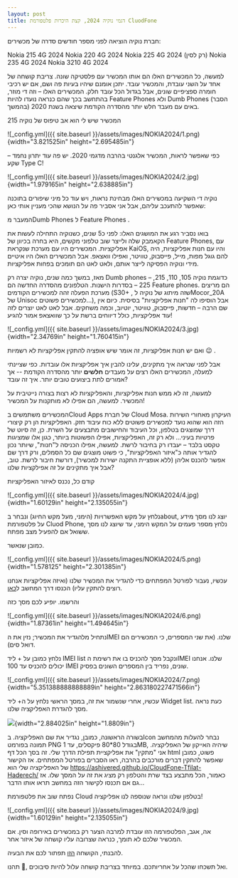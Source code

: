 ```yaml
---
layout: post
title: דגמי נוקיה 2024, קצת היכרות פלטפורמת CluodFone
---
```


חברת נוקיה הוציאה לפני מספר חודשים סדרה של מכשירים:

Nokia 215 4G 2024
Nokia 220 4G 2024
Nokia 225 4G 2024 (רק לסין)
Nokia 235 4G 2024
Nokia 3210 4G 2024

למעשה, כל המכשירים האלו הם אותו המכשיר עם פלסטיקה שונה. צריבת קושחה של אחד על השני עובדת, והמכשיר עובד. יתכן אומנם שיהיו בעיות פה ושם, אם יש רכיבי חומרה ספציפיים שונים, אבל בגדול הכל עובד חלק.
המכשירים האלו – וזה די מוזר, בהתחשב בכך שהם כנראה נועדו להיות Feature Phones ולא Dumb Phones (הסבר בהמשך) באים עם מעבד חלש יותר מהסדרה הקודמת שיצאה בשנת 2020.

המכשיר שיש לי הוא אב טיפוס של נוקיה
215


![_config.yml]({{ site.baseurl }}/assets/images/NOKIA2024/1.png){width="3.821525in"
height="2.695485in"}


כפי שאפשר לראות, המכשיר אלגנטי בהרבה מדגמי 2020. יש פה עוד יתרון נחמד – שקע Type C!

![_config.yml]({{ site.baseurl }}/assets/images/NOKIA2024/2.jpg){width="1.979165in"
height="2.638885in"}

נוקיה די השקיעה במכשירים האלו מבחינת נראות, ויש עוד כל מיני שיפורים בתוכנה שאפשר להתעכב עליהם, אבל אני אסביר פה על הנושא שהכי מעניין אותי כאן:

המעבר מDumb Phones  ל Feature Phones . 

בואו נסביר רגע את המושגים האלו:
לפני כ5 שנים, כשנוקיה התחילה לעשות את הקאמבק שלה ולייצר שוב טלפוני מקשים, היא בחרה בכיוון של Feature Phones, עם אפליקציות. המכשירים היו עם מערכת שנקראת KaiOS, והיו עם חנות אפליקציות, היה להם גוגל מפות, מייל, פייסבוק, טוויטר, ואפילו וואצאפ.
אבל המכשירים האלו היו איטיים מידי ונוקיה הפסיקה לייצר אותם, ולאט לאט הם תומכים בפחות אפליקציות.

מאז, במשך כמה שנים, נוקיה יצרה רק Dumb phones – כדוגמת נוקיה 105, 110, 215, 225 – בסדרות הישנות.
הטלפונים מהסדרה החדשה הם Feature phones. הם מריצים מערכת הפעלה זהה למכשירים הקודמים (S30+ , שזה מיתוג של נוקיה לMocor_20A של Unisoc למכשירים פשוטים...), אבל הוסיפו לה "חנות אפליקציות" בסיסית. כיום אין שם הרבה – חדשות, פייסבוק, טוויטר, יוטיוב, וכמה משחקים. אבל לאט לאט יוצרים לזה עוד אפליקציות, כולל דיווחים ברשת על כך שוואצאפ אמור להגיע!



![_config.yml]({{ site.baseurl }}/assets/images/NOKIA2024/3.jpg){width="2.34769in"
height="1.760415in"}

ואם יש חנות אפליקציות, זה אומר שיש אופציה
להתקין אפליקציות לא רשמיות 😉 .

אבל לפני שנראה איך מתקינים, עלינו להבין איך אפליקציות אלו עובדות. כפי
שציינתי למעלה, המכשירים האלו רצים על מעבדים **חלשים** יותר מהסדרה הקודמת
-- אך אמורים לתת ביצועים טובים יותר. איך זה עובד?

למעשה, זה לא ממש חנות אפליקציות, והאפליקציות לא רצות בצורה נייטיבית על המכשיר. למעשה, הם אפילו לא מותקנות על המכשיר! 

המכשירים משתמשים בCloud Apps של חברת Cloud Mosa. העיקרון מאחורי השירות הזה הוא שהוא נועד למכשירים פשוטים ללא כוח עיבוד חזק. האפליקציות הן רק קיצורי דרך שמוצגים בטלפון, וכל העיבוד והחישובים מתבצעים על השרת. כן, זה סיוט של פרטיות בעיני... ולא רק זה, האפליקציות, אפילו הפשוטות ביותר, כגון אלו שמציגות טקסט בלבד – יעבדו רק בחיבור לרשת. למעשה, אפילו הכניסה ל"חנות", שיותר נכון להגדיר אותה כ"איזור האפליקציות", כי פשוט מוצגים שם כל הסמלים, ורק דרך שם אפשר להכנס אליהן (ללא אופציית התקנה ישירות למכשיר), דורשת חיבור לרשת.
טוב, אבל איך מתקינים על זה אפילקציות שלנו?



קודם כל, נכנס לאיזור האפליקציות



![_config.yml]({{ site.baseurl }}/assets/images/NOKIA2024/4.jpg){width="1.60129in"
height="2.135055in"}


נלחץ על מקש האפשרויות (הימני, מעל מקש החיוג) ונבחר בabout, יוצג לנו מסך מידע על פלטפורמת Cluod Phone, נלחץ מספר פעמים על המקש הימני, עד שיוצג לנו מסך ששואל אם להפעיל מצב מפתח.


כמובן שנאשר.

![_config.yml]({{ site.baseurl }}/assets/images/NOKIA2024/5.png){width="1.578125" height="2.301385in"}

עכשיו, נעבור לפורטל המפתחים כדי להגדיר את המכשיר שלנו (ואיזה אפליקציות אנחנו רוצים להתקין עליו)
הכנסו דרך המחשב ל[כאן](https://www.cloudfone.com/my).

והרשמו.
יופיע לכם מסך כזה


![_config.yml]({{ site.baseurl }}/assets/images/NOKIA2024/6.png){width="1.87361in"
height="1.494645in"}


נתחיל מלהגדיר את המכשיר; נזין את הIMEI שלנו. (את שני המספרים, כי המכשירים הם דואל סים).


נלחץ כמובן על + ליד IMEI list ונקבל מסך להכניס בו את רשימת הIMEI שלנו. אנחנו יכולים להכניס עד 100 IMEI שונים, נפריד בין המספרים השונים בפסיק.


![_config.yml]({{ site.baseurl }}/assets/images/NOKIA2024/7.png){width="5.351388888888889in"
height="2.863180227471566in"}

עכשיו, אחרי שנשמור את זה, במסך הראשי נלחץ  על ה+ ליד Widget list.
כעת נראה מסך להגדרת האפליקציה שלנו.


![](media/image8.png){width="2.884025in"
height="1.8809in"}

בשורה הראשונה, כמובן, נגדיר את שם האפליקציה.
בIcon נבחר להעלות מהמחשב תמונה בפורמט PNG בגודל 80*80 פיקסלים, עד 1MB, שיהיה האייקון של האפליקציה.
אני "מתקין" את אפליקציית תפילת הדרך שלי. זה בסך הכל דף html פשוט, כמובן שאפשר להתקין דברים מורכבים בהרבה, ראו הסברים בפורטל המפתחים.
אז הקישור של האפליקציה שלי הוא
https://ashivered.github.io/CloudFone-Tfilat-Haderech/
כאמור, הכל מתבצע בצד שרת והטלפון רק מציג את זה על המסך שלו. אז גם אם תכנסו לקישור הזה במחשב תראו אותו הדבר...

נפתח שוב את פלטפורמת Cloud בטלפון שלנו ונראה שנוספה לנו אפליקציה!


![_config.yml]({{ site.baseurl }}/assets/images/NOKIA2024/9.jpg){width="1.60129in"
height="2.135055in"}


אה, אגב, הפלטפורמה הזו עובדת למרבה הצער רק במכשירים באירופה וסין. אם
המכשיר שלכם לא תומך, כנראה שצרובה עליו קושחה של איזור אחר.

להבנתי, הקושחה [הזו](https://iminterestedinapathy.arktech.host/3210.zip) תפתור לכם את הבעיה.

תהנו , ואל תשכחו שהכל על אחריותכם. במיוחד בצריבת קושחה עלול להיות סיבוכים.
